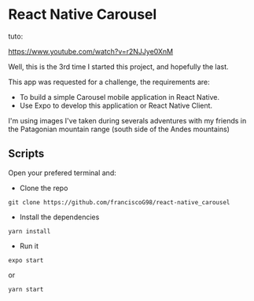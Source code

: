 # React Native Carousel 





tuto:

https://www.youtube.com/watch?v=r2NJJye0XnM







Well, this is the 3rd time I started this project, and hopefully the last.

This app was requested for a challenge, the requirements are:
-  To build a simple Carousel mobile application in React Native. 
- Use Expo to develop this application or React Native Client.

I'm using images I've taken during severals adventures with my friends in the Patagonian mountain range (south side of the Andes mountains)

## Scripts
Open your prefered terminal and:

- Clone the repo
```
git clone https://github.com/franciscoG98/react-native_carousel
```

- Install the dependencies
```
yarn install
```
- Run it
```
expo start
```
or 
```
yarn start
```

<!-- ## Documentation

[hola](https://reactnative.dev/docs/environment-setup#:~:text=Running%20your%20React%20Native%20application,scanner%20of%20the%20Camera%20app.)

https://docs.expo.dev/

https://reactnative.dev/docs/intro-react#:~:text=React%20and%20React%20Native%20use,can%20use%20variables%20inside%20it.

https://reactnative.dev/docs/button

https://reactnative.dev/docs/slider -->
